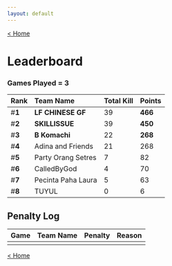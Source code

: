 ```yaml
---
layout: default
---
```


[< Home](./)

# **Leaderboard**

### Games Played = 3

|  Rank  | Team Name             | Total Kill | **Points** |
|:-------|:----------------------|:-----------|:-----------|
| #**1** | **LF CHINESE GF** | 39 | **466** | 
| #**2** | **SKILLISSUE** | 39 | **450** | 
| #**3** | **B Komachi** | 22 | **268** | 
| #**4** | Adina and Friends | 21 | 268 | 
| #**5** | Party Orang Setres | 7 | 82 | 
| #**6** | CalledByGod | 4 | 70 | 
| #**7** | Pecinta Paha Laura | 5 | 63 | 
| #**8** | TUYUL | 0 | 6 | 

## Penalty Log

|  Game  | Team Name | Penalty | Reason                |
|:-------|:----------|:--------|:----------------------|
|        |           |         |                       |
    
[< Home](./)
    
